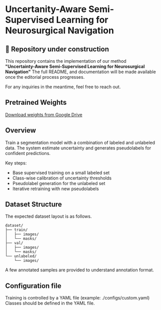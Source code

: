 # Uncertanity-Aware Semi-Supervised Learning for Neurosurgical Navigation

## 🚧 **Repository under construction**
This repository contains the implementation of our method  
**"Uncertainty-Aware Semi-Supervised Learning for Neurosurgical Navigation"**
The full README, and documentation will be made available once the editorial process progresses.

For any inquiries in the meantime, feel free to reach out.

## Pretrained Weights

[Download weights from Google Drive](https://drive.google.com/file/d/1wGZ4kIfj_DF5r-dL7LkxjKWQbPsqTWQT/)

## Overview

Train a segmentation model with a combination of labeled and unlabeled data. The system estimate uncertainty and generates pseudolabels for confident predictions.

Key steps:
- Base supervised training on a small labeled set
- Class-wise calibration of uncertainty thresholds
- Pseudolabel generation for the unlabeled set
- Iterative retraining with new pseudolabels

## Dataset Structure

The expected dataset layout is as follows. 

```
dataset/
├── train/
│   ├── images/
│   └── masks/
├── val/
│   ├── images/
│   └── masks/
└── unlabeled/
    └── images/
```
A few annotated samples are provided to understand annotation format.


## Configuration file

Training is controlled by a YAML file (example: ./configs/custom.yaml)
Classes should be defined in the YAML file.
